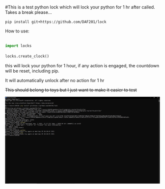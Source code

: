 #This is a test python lock which will lock your python for 1 hr after called. Takes a break please...

```
pip install git+https://github.com/DAF201/lock
```

How to use:

```python

import locks

locks.create_clock()

```

this will lock your python for 1 hour, if any action is engaged, the countdown will be reset, including pip.

It will automatically unlock after no action for 1 hr

~~This should belong to toys but I just want to make it easier to test~~

<img src='https://github.com/DAF201/locks/blob/main/locks/Screenshot%20(370).png'>
